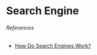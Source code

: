 # Search Engine

###### References

* [How Do Search Engines Work?](http://www.makeuseof.com/tag/how-do-search-engines-work-makeuseof-explains/)

